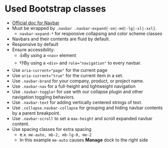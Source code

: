 # Used Bootstrap classes

- [Official doc for Navbar](https://getbootstrap.com/docs/5.2/components/navbar/)
- Must be wrapped by `.navbar .navbar-expand{-sm|-md|-lg|-xl|-xxl}`.
  - `navbar-expand-*` for responsive collapsing and color scheme classes
- Navbars and their contents are fluid by default.
- Responsive by default
- Ensure accessibility:
  - :thumbsup:By using a `<nav>` element
  - :thumbsdown:By using a `<div>` and `role="navigation"` to every navbar.
- Use `aria-current="page"` for the current page
- Use `aria-current="true"` for the current item in a set.
- Use `.navbar-brand` for your company, product, or project name.
- Use `.navbar-nav` for a full-height and lightweight navigation
- Use `.navbar-toggler` for use with our collapse plugin and other navigation toggling behaviors.
- Use `.navbar-text` for adding vertically centered strings of text.
- Use `.collapse.navbar-collapse` for grouping and hiding navbar contents by a parent breakpoint.
- Use `.navbar-scroll` to set a `max-height` and scroll expanded navbar content.
- Use spacing classes for extra spacing
  - e.x. `me-auto, mb-2, mb-lg-0, me-2`
  - In this example `me-auto` causes **Manage** dock to the right side
